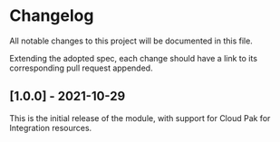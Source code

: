 # Changelog

All notable changes to this project will be documented in this file.

Extending the adopted spec, each change should have a link to its
corresponding pull request appended.

## [1.0.0] - 2021-10-29

This is the initial release of the module, with support for Cloud Pak for Integration resources.
